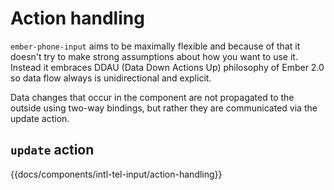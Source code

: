 # Action handling

`ember-phone-input` aims to be maximally flexible and because of that it doesn't try to make strong assumptions about how you want to use it. Instead it embraces DDAU (Data Down Actions Up) philosophy of Ember 2.0 so data flow always is unidirectional and explicit. 

Data changes that occur in the component are not propagated to the outside using two-way bindings, but rather they are communicated via the update action.

## `update` action

{{docs/components/intl-tel-input/action-handling}}
